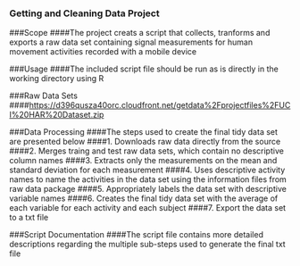 ### Getting and Cleaning Data Project

###Scope
####The project creats a script that collects, tranforms and exports a raw data set containing signal measurements for human movement activities recorded with a mobile device

###Usage
####The included script file should be run as is directly in the working directory using R 

###Raw Data Sets
####https://d396qusza40orc.cloudfront.net/getdata%2Fprojectfiles%2FUCI%20HAR%20Dataset.zip

###Data Processing
####The steps used to create the final tidy data set are presented below
####1. Downloads raw data directly from the source
####2. Merges traing and test raw data sets, which contain no descriptive column names
####3. Extracts only the measurements on the mean and standard deviation for each measurement 
####4. Uses descriptive activity names to name the activities in the data set using the information files from raw data package
####5. Appropriately labels the data set with descriptive variable names
####6. Creates the final tidy data set with the average of each variable for each activity and each subject
####7. Export the data set to a txt file

###Script Documentation
####The script file contains more detailed descriptions regarding the multiple sub-steps used to generate the final txt file 